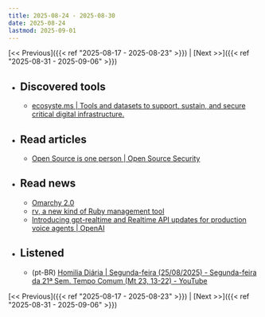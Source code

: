 ```yaml
---
title: 2025-08-24 - 2025-08-30
date: 2025-08-24
lastmod: 2025-09-01
---
```


[<< Previous]({{< ref "2025-08-17 - 2025-08-23" >}}) | [Next >>]({{< ref "2025-08-31 - 2025-09-06" >}})

- ## Discovered tools
  - [ ecosyste.ms | Tools and datasets to support, sustain, and secure critical digital infrastructure. ](https://ecosyste.ms/)

- ## Read articles
  - [Open Source is one person | Open Source Security](https://opensourcesecurity.io/2025/08-oss-one-person/)

- ## Read news
  - [Omarchy 2.0](https://world.hey.com/dhh/omarchy-2-0-16fefc15)
  - [rv, a new kind of Ruby management tool](https://andre.arko.net/2025/08/25/rv-a-new-kind-of-ruby-management-tool/)
  - [Introducing gpt-realtime and Realtime API updates for production voice agents | OpenAI](https://openai.com/index/introducing-gpt-realtime/)

- ## Listened
  - (pt-BR) [Homilia Diária | Segunda-feira (25/08/2025) - Segunda-feira da 21ª Sem. Tempo Comum (Mt 23, 13-22) - YouTube](https://www.youtube.com/watch?v=0CpTnpF3L1g)

[<< Previous]({{< ref "2025-08-17 - 2025-08-23" >}}) | [Next >>]({{< ref "2025-08-31 - 2025-09-06" >}})
